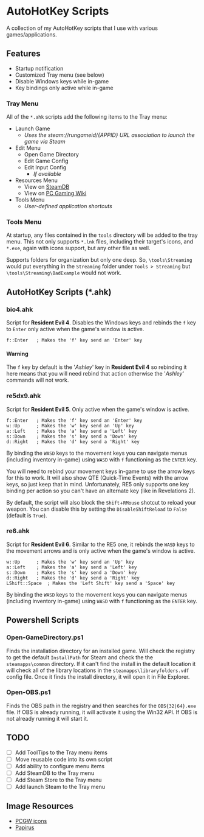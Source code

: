 # AutoHotKey Scripts

A collection of my AutoHotKey scripts that I use with various games/applications.

## Features

- Startup notification
- Customized Tray menu (see below)
- Disable Windows keys while in-game
- Key bindings only active while in-game

### Tray Menu

All of the `*.ahk` scripts add the following items to the Tray menu:

- Launch Game
  - _Uses the steam://rungameid/{APPID} URL association to launch the game via Steam_
- Edit Menu
  - Open Game Directory
  - Edit Game Config
  - Edit Input Config
    - _If available_
- Resources Menu
  - View on [SteamDB](https://www.steamdb.info)
  - View on [PC Gaming Wiki](https://www.pcgamingwiki.com)
- Tools Menu
  - _User-defined application shortcuts_

### Tools Menu

At startup, any files contained in the `tools` directory will be added to the tray menu. This not only supports `*.lnk` files, including their target's icons, and `*.exe`, again with icons support, but any other file as well.

Supports folders for organization but only one deep. So, `\tools\Streaming` would put everything in the `Streaming` folder under `Tools > Streaming` but `\tools\Streaming\BadExample` would not work.

## AutoHotKey Scripts (*.ahk)

### bio4.ahk

Script for **Resident Evil 4**. Disables the Windows keys and rebinds the `f` key to `Enter` only active when the game's window is active.

```AutoHotKey
f::Enter   ; Makes the 'f' key send an 'Enter' key
```

#### Warning

The `f` key by default is the '_Ashley_' key in **Resident Evil 4** so rebinding it here means that you will need rebind that action otherwise the '_Ashley_' commands will not work.

### re5dx9.ahk

Script for **Resident Evil 5**. Only active when the game's window is active.

```AutoHotKey
f::Enter   ; Makes the 'f' key send an 'Enter' key
w::Up      ; Makes the 'w' key send an 'Up' key
a::Left    ; Makes the 'a' key send a 'Left' key
s::Down    ; Makes the 's' key send a 'Down' key
d::Right   ; Makes the 'd' key send a 'Right' key
```

By binding the `WASD` keys to the movement keys you can navigate menus (including inventory in-game) using `WASD` with `f` functioning as the `ENTER` key.

You will need to rebind your movement keys in-game to use the arrow keys for this to work. It will also show QTE (Quick-Time Events) with the arrow keys, so just keep that in mind. Unfortunately, RE5 only supports one key binding per action so you can't have an alternate key (like in Revelations 2).

By default, the script will also block the `Shift`+`RMouse` shotcut to reload your weapon. You can disable this by setting the `DisableShiftReload` to `False` (default is `True`).

### re6.ahk

Script for **Resident Evil 6**. Similar to the RE5 one, it rebinds the `WASD` keys to the movement arrows and is only active when the game's window is active.

```AutoHotKey
w::Up      ; Makes the 'w' key send an 'Up' key
a::Left    ; Makes the 'a' key send a 'Left' key
s::Down    ; Makes the 's' key send a 'Down' key
d::Right   ; Makes the 'd' key send a 'Right' key
LShift::Space  ; Makes the 'Left Shift' key send a 'Space' key
```

By binding the `WASD` keys to the movement keys you can navigate menus (including inventory in-game) using `WASD` with `f` functioning as the `ENTER` key.

## Powershell Scripts

### Open-GameDirectory.ps1

Finds the installation directory for an installed game. Will check the registry to get the default `InstallPath` for Steam and check the the `steamapps\common` directory. If it can't find the install in the default location it will check all of the library locations in the `steamapps\libraryfolders.vdf` config file. Once it finds the install directory, it will open it in File Explorer.

### Open-OBS.ps1

Finds the OBS path in the registry and then searches for the `OBS{32|64}.exe` file. If OBS is already running, it will activate it using the Win32 API. If OBS is not already running it will start it.

## TODO

- [ ] Add ToolTips to the Tray menu items
- [ ] Move reusable code into its own script
- [ ] Add ability to configure menu items
- [ ] Add SteamDB to the Tray menu
- [ ] Add Steam Store to the Tray menu
- [ ] Add launch Steam to the Tray menu

## Image Resources

- [PCGW icons](https://www.pcgamingwiki.com/wiki/PCGamingWiki:Icons)
- [Papirus](https://github.com/PapirusDevelopmentTeam/papirus-icon-theme/)

